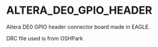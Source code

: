 # ALTERA_DE0_GPIO_HEADER
Altera DE0 GPIO header connector board made in EAGLE.

DRC file used is from OSHPark
